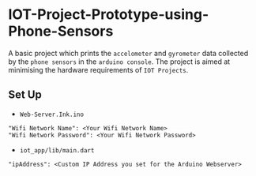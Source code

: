 # IOT-Project-Prototype-using-Phone-Sensors
A basic project which prints the `accelometer` and `gyrometer` data collected by the `phone sensors` in the `arduino console`. The project is aimed at minimising the hardware requirements of `IOT Projects`.

## Set Up
- `Web-Server.Ink.ino`
```
"Wifi Network Name": <Your Wifi Network Name>
"Wifi Network Password": <Your Wifi Network Password>
```
- `iot_app/lib/main.dart`
```
"ipAddress": <Custom IP Address you set for the Arduino Webserver>
```
